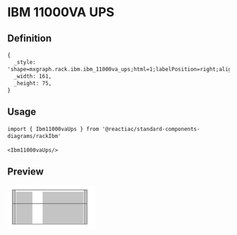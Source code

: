 # IBM 11000VA UPS

## Definition

```
{
  _style: 'shape=mxgraph.rack.ibm.ibm_11000va_ups;html=1;labelPosition=right;align=left;spacingLeft=15;dashed=0;shadow=0;fillColor=#ffffff;',
  _width: 161,
  _height: 75,
}
```

## Usage

```
import { Ibm11000vaUps } from '@reactiac/standard-components-diagrams/rackIbm'

<Ibm11000vaUps/>
```

## Preview

<img src="./ibm-11000va-ups.png" width="200"/>
